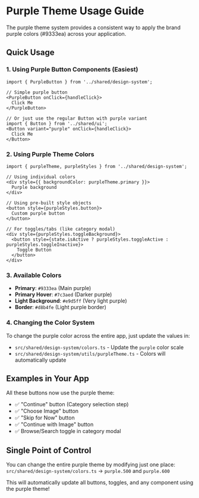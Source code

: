 # Purple Theme Usage Guide

The purple theme system provides a consistent way to apply the brand purple colors (#9333ea) across your application. 

## Quick Usage

### 1. Using Purple Button Components (Easiest)

```tsx
import { PurpleButton } from '../shared/design-system';

// Simple purple button
<PurpleButton onClick={handleClick}>
  Click Me
</PurpleButton>

// Or just use the regular Button with purple variant
import { Button } from '../shared/ui';
<Button variant="purple" onClick={handleClick}>
  Click Me  
</Button>
```

### 2. Using Purple Theme Colors

```tsx
import { purpleTheme, purpleStyles } from '../shared/design-system';

// Using individual colors
<div style={{ backgroundColor: purpleTheme.primary }}>
  Purple background
</div>

// Using pre-built style objects
<button style={purpleStyles.button}>
  Custom purple button
</button>

// For toggles/tabs (like category modal)
<div style={purpleStyles.toggleBackground}>
  <button style={state.isActive ? purpleStyles.toggleActive : purpleStyles.toggleInactive}>
    Toggle Button
  </button>
</div>
```

### 3. Available Colors

- **Primary**: `#9333ea` (Main purple)
- **Primary Hover**: `#7c3aed` (Darker purple) 
- **Light Background**: `#e9d5ff` (Very light purple)
- **Border**: `#d8b4fe` (Light purple border)

### 4. Changing the Color System

To change the purple color across the entire app, just update the values in:
- `src/shared/design-system/colors.ts` - Update the `purple` color scale
- `src/shared/design-system/utils/purpleTheme.ts` - Colors will automatically update

## Examples in Your App

All these buttons now use the purple theme:
- ✅ "Continue" button (Category selection step)
- ✅ "Choose Image" button 
- ✅ "Skip for Now" button
- ✅ "Continue with Image" button
- ✅ Browse/Search toggle in category modal

## Single Point of Control

You can change the entire purple theme by modifying just one place:
`src/shared/design-system/colors.ts` → `purple.500` and `purple.600`

This will automatically update all buttons, toggles, and any component using the purple theme!